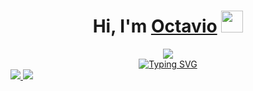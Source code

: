 <h1 align="center"><b>Hi, I'm <a href="https://www.linkedin.com/in/octavio-ismael-fernandez/" target="blank">
Octavio</a> </b><img src="https://media.giphy.com/media/hvRJCLFzcasrR4ia7z/giphy.gif" width="35"></h1>

<div align="center">
<img src="https://media.giphy.com/media/v1.Y2lkPTc5MGI3NjExbG14OWF6NTQ3b3JkMWwzZ21mdDN4Z2dmZ3h2MDNzMm9udGlmdjFuayZlcD12MV9pbnRlcm5hbF9naWZfYnlfaWQmY3Q9Zw/NMqjrYAumBg8fNkv3J/giphy.gif">
</div>

<div align="center">
<a href="https://git.io/typing-svg"><img src="https://readme-typing-svg.herokuapp.com?font=Roboto&size=22&pause=1000&color=E4F77D&center=true&vCenter=true&random=false&width=600&lines=Student+of+the+University+Technician+in+Artificial+Intelligence" alt="Typing SVG" /></a>
</div>

<a href="https://www.linkedin.com/in/octavio-ismael-fernandez/">
<img src="https://img.shields.io/badge/LinkedIn-blue?style=flat-square&logo=Linkedin&logoColor=white">
</a>

<a href="mailto:fernandez.octavio.ismael@gmail.com" target="_blank">
<img src="https://img.shields.io/badge/GMAIL-red?style=flat-square&logo=gmail&logoColor=white">
</a>


<!--
**octavioismael-fer/octavioismael-fer** is a ✨ _special_ ✨ repository because its `README.md` (this file) appears on your GitHub profile.

Here are some ideas to get you started:

- 🔭 I’m currently working on ...
- 🌱 I’m currently learning ...
- 👯 I’m looking to collaborate on ...
- 🤔 I’m looking for help with ...
- 💬 Ask me about ...
- 📫 How to reach me: ...
- 😄 Pronouns: ...
- ⚡ Fun fact: ...
-->
